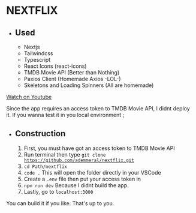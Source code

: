 # NEXTFLIX
* ## Used
  + Nextjs
  + Tailwindcss
  + Typescript
  + React Icons (react-icons)
  + TMDB Movie API (Better than Nothing)
  + Paxios Client (Homemade Axios -LOL-)
  + Skeletons and Loading Spinners (All are homemade)

[Watch on Youtube](https://youtu.be/ziiJ1TxIi-0)

Since the app requires an access token to TMDB Movie API, I didnt deploy it.
If you wanna test it in you local environment ;
* ## Construction
  1. First, you must have got an access token to TMDB Movie API
  2. Run terminal then type <code>git clone https://github.com/ademmeral/nextflix.git</code>
  3. <code>cd Path/nextflix</code>
  4. <code>code .</code> This will open the folder directly in your VSCode
  5. Create a <code>.env</code> file then put your access token in
  6. <code>npm run dev</code> Because I didnt build the app. 
  7. Lastly, go to <code>localhost:3000</code> 
  
You can build it if you like. That's up to you.